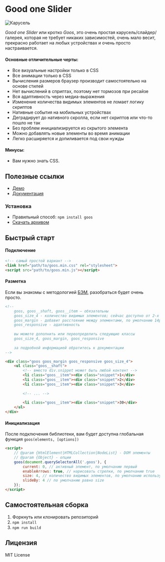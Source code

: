# Good one Slider

![Карусель](https://cs7055.userapi.com/c636625/v636625473/525ad/60RGkUCfLLw.jpg)

*Good one Slider* или кротко *Goos*, это очень простая карусель/слайдер/галерея, которая не требует никаких зависимостей,
очень мало весит, прекрасно работает на любых устройствах и очень просто настраивается.
 
#### Основные отличительные черты:
- Все визуальные настройки только в CSS
- Все анимации только в CSS
- Вычисления размеров браузер производит самостоятельно на основе стилей
- Нет вычислений в сприптах, поэтому нет тормозов при ресайзе
- Вся адаптивность через медиа-выражения 
- Изменение количества видимых элементов не ломает логику скриптов
- Нативные события на мобильных устройствах
- Деградирует до нативного скролла, если нет скриптов или что-то пошло не так
- Без проблем инициализируется из скрытого элемента
- Можно добавлять новые элементы во время анимации
- Легко расширяется и допиливается под свои нужды

#### Минусы:
- Вам нужно знать CSS.

## Полезные ссылки
- [Демо](https://baribadamshin.github.io/goos/demo/)
- [Документация](https://github.com/baribadamshin/goos/wiki)

### Установка
- Правильный способ: `npm install goos`
- [Скачать архивом](https://github.com/baribadamshin/goos/releases)

## Быстрый старт

#### Подключение
```html
<!-- самый простой вариант -->
<link href="path/to/goos.min.css" rel="stylesheet">
<script src="path/to/goos.min.js"></script>
```

#### Разметка
Если вы знакомы с методологией [БЭМ](https://ru.bem.info), разобраться будет очень просто.
```html
<!--
    goos, goos__shaft, goos__item — обязательны
    goos_size_4 - количество видимых элементов; сейчас доступно от 2-х до 7, если не указывать — 1
    goos_margin - добавит расстояние между элементами, по умолчанию 14px
    goos_responsive - адаптивность
    
    вы можете дополнить или переопределить следующие классы
    goos_size_4, goos_margin, goos_responsive
     
    за подробной информацией обратитесь к документации 
-->

<div class="goos goos_margin goos_responsive goos_size_4">
    <ul class="goos__shaft">
        <!-- вместо div.snippet может быть любой контент -->
        <li class="goos__item"><div class="snippet">1</div>
        <li class="goos__item"><div class="snippet">2</div>
        <li class="goos__item"><div class="snippet">3</div>
        
        <!-- ... -->
        
        <li class="goos__item"><div class="snippet">30</div>
    </ul>
</div>
```

#### Инициализация
После подключения библиотеки, вам будет доступна глобальная функция `goos(elements, [options])`
```html
<script>
    // @param {HtmlElement|HTMLCollection|NodeList} - DOM элементы 
    // @param {Object} - опции
    goos(document.querySelectorAll('.goos'), {
        current: 0, // активный элемент, по умолчанию первый
        enableArrows: true, // нарисовать стрелки, по умолчанию true 
        size: 4, // количество видимых элементов, по умолчанию используется значение из класса goos_size_{n}, либо 1,
        slideBy: 4 // по умолчанию равно size
    });
</script>
```

## Самостоятельная сборка
1. Форкнуть или клонировать репозиторий
2. `npm install`
3. `npm run build`

## Лицензия
MIT License
